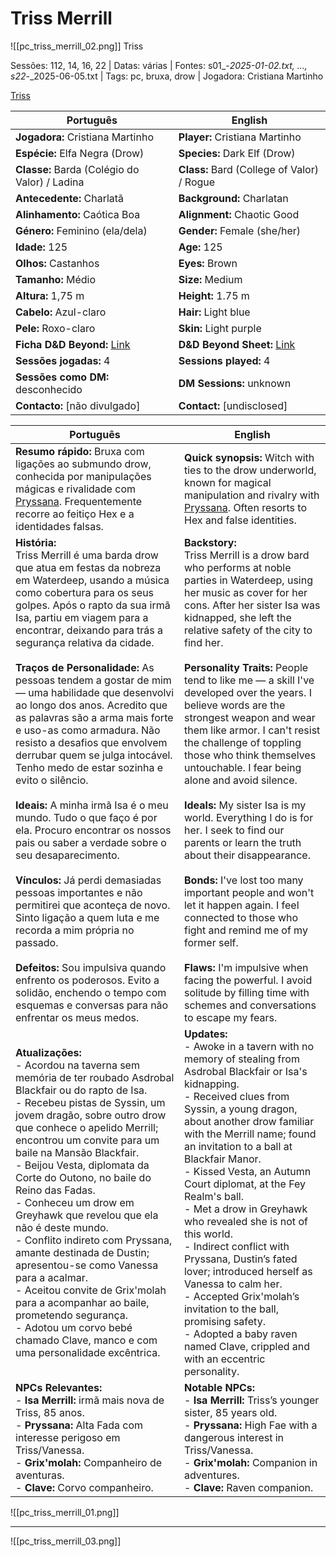 # Triss Merrill
![[pc_triss_merrill_02.png]]
 Triss

Sessões: 112, 14, 16, 22 | Datas: várias | Fontes: s01_-_2025-01-02.txt, ..., s22_-_2025-06-05.txt | Tags: pc, bruxa, drow | Jogadora: Cristiana Martinho

[Triss](triss.png)

| Português | English |
|-----------|---------|
| **Jogadora:** Cristiana Martinho | **Player:** Cristiana Martinho |
| **Espécie:** Elfa Negra (Drow) | **Species:** Dark Elf (Drow) |
| **Classe:** Barda (Colégio do Valor) / Ladina | **Class:** Bard (College of Valor) / Rogue |
| **Antecedente:** Charlatã | **Background:** Charlatan |
| **Alinhamento:** Caótica Boa | **Alignment:** Chaotic Good |
| **Género:** Feminino (ela/dela) | **Gender:** Female (she/her) |
| **Idade:** 125 | **Age:** 125 |
| **Olhos:** Castanhos | **Eyes:** Brown |
| **Tamanho:** Médio | **Size:** Medium |
| **Altura:** 1,75 m | **Height:** 1.75 m |
| **Cabelo:** Azul-claro | **Hair:** Light blue |
| **Pele:** Roxo-claro | **Skin:** Light purple |
| **Ficha D&D Beyond:** [Link](https://www.dndbeyond.com/characters/140067013) | **D&D Beyond Sheet:** [Link](https://www.dndbeyond.com/characters/140067013) |
| **Sessões jogadas:** 4 | **Sessions played:** 4 |
| **Sessões como DM:** desconhecido | **DM Sessions:** unknown |
| **Contacto:** [não divulgado] | **Contact:** [undisclosed] |

| Português | English |
|-----------|---------|
| **Resumo rápido:** Bruxa com ligações ao submundo drow, conhecida por manipulações mágicas e rivalidade com [Pryssana](pryssana.md). Frequentemente recorre ao feitiço Hex e a identidades falsas. | **Quick synopsis:** Witch with ties to the drow underworld, known for magical manipulation and rivalry with [Pryssana](pryssana.md). Often resorts to Hex and false identities. |
| **História:**<br>Triss Merrill é uma barda drow que atua em festas da nobreza em Waterdeep, usando a música como cobertura para os seus golpes. Após o rapto da sua irmã Isa, partiu em viagem para a encontrar, deixando para trás a segurança relativa da cidade.<br><br>**Traços de Personalidade:** As pessoas tendem a gostar de mim — uma habilidade que desenvolvi ao longo dos anos. Acredito que as palavras são a arma mais forte e uso-as como armadura. Não resisto a desafios que envolvem derrubar quem se julga intocável. Tenho medo de estar sozinha e evito o silêncio.<br><br>**Ideais:** A minha irmã Isa é o meu mundo. Tudo o que faço é por ela. Procuro encontrar os nossos pais ou saber a verdade sobre o seu desaparecimento.<br><br>**Vínculos:** Já perdi demasiadas pessoas importantes e não permitirei que aconteça de novo. Sinto ligação a quem luta e me recorda a mim própria no passado.<br><br>**Defeitos:** Sou impulsiva quando enfrento os poderosos. Evito a solidão, enchendo o tempo com esquemas e conversas para não enfrentar os meus medos. | **Backstory:**<br>Triss Merrill is a drow bard who performs at noble parties in Waterdeep, using her music as cover for her cons. After her sister Isa was kidnapped, she left the relative safety of the city to find her.<br><br>**Personality Traits:** People tend to like me — a skill I've developed over the years. I believe words are the strongest weapon and wear them like armor. I can't resist the challenge of toppling those who think themselves untouchable. I fear being alone and avoid silence.<br><br>**Ideals:** My sister Isa is my world. Everything I do is for her. I seek to find our parents or learn the truth about their disappearance.<br><br>**Bonds:** I've lost too many important people and won't let it happen again. I feel connected to those who fight and remind me of my former self.<br><br>**Flaws:** I'm impulsive when facing the powerful. I avoid solitude by filling time with schemes and conversations to escape my fears. |
| **Atualizações:**<br>- Acordou na taverna sem memória de ter roubado Asdrobal Blackfair ou do rapto de Isa.<br>- Recebeu pistas de Syssin, um jovem dragão, sobre outro drow que conhece o apelido Merrill; encontrou um convite para um baile na Mansão Blackfair.<br>- Beijou Vesta, diplomata da Corte do Outono, no baile do Reino das Fadas.<br>- Conheceu um drow em Greyhawk que revelou que ela não é deste mundo.<br>- Conflito indireto com Pryssana, amante destinada de Dustin; apresentou-se como Vanessa para a acalmar.<br>- Aceitou convite de Grix'molah para a acompanhar ao baile, prometendo segurança.<br>- Adotou um corvo bebé chamado Clave, manco e com uma personalidade excêntrica. | **Updates:**<br>- Awoke in a tavern with no memory of stealing from Asdrobal Blackfair or Isa's kidnapping.<br>- Received clues from Syssin, a young dragon, about another drow familiar with the Merrill name; found an invitation to a ball at Blackfair Manor.<br>- Kissed Vesta, an Autumn Court diplomat, at the Fey Realm's ball.<br>- Met a drow in Greyhawk who revealed she is not of this world.<br>- Indirect conflict with Pryssana, Dustin’s fated lover; introduced herself as Vanessa to calm her.<br>- Accepted Grix'molah’s invitation to the ball, promising safety.<br>- Adopted a baby raven named Clave, crippled and with an eccentric personality. |
| **NPCs Relevantes:**<br>- **Isa Merrill:** irmã mais nova de Triss, 85 anos.<br>- **Pryssana:** Alta Fada com interesse perigoso em Triss/Vanessa.<br>- **Grix'molah:** Companheiro de aventuras.<br>- **Clave:** Corvo companheiro. | **Notable NPCs:**<br>- **Isa Merrill:** Triss’s younger sister, 85 years old.<br>- **Pryssana:** High Fae with a dangerous interest in Triss/Vanessa.<br>- **Grix'molah:** Companion in adventures.<br>- **Clave:** Raven companion. |


![[pc_triss_merrill_01.png]]

---
![[pc_triss_merrill_03.png]]


















